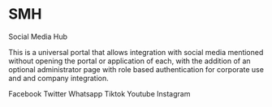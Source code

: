 # SMH
Social Media Hub

This is a universal portal that allows integration with social media mentioned without opening the portal or application of each, with the addition of an optional administrator page with role based authentication for corporate use and and company integration.

Facebook
Twitter
Whatsapp
Tiktok
Youtube
Instagram


